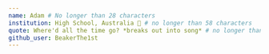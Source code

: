 ```yaml
---
name: Adam # No longer than 28 characters
institution: High School, Australia 🚩 # no longer than 58 characters
quote: Where'd all the time go? *breaks out into song* # no longer than 100 characters, avoid using quotes(") to guarantee the format remains the same.
github_user: BeakerThe1st
---
```

